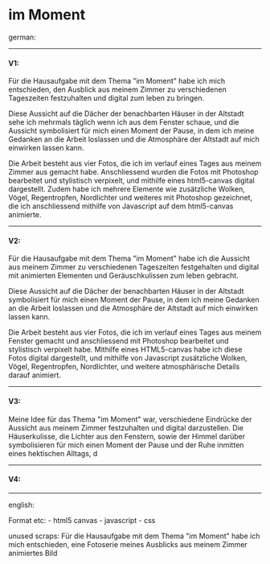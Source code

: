 # im Moment

german:
___

#### V1:

Für die Hausaufgabe mit dem Thema "im Moment" habe ich mich entschieden, den Ausblick aus meinem Zimmer zu verschiedenen Tageszeiten 
festzuhalten und digital zum leben zu bringen.

Diese Aussicht auf die Dächer der benachbarten Häuser in der Altstadt sehe ich mehrmals täglich wenn ich aus dem Fenster schaue, und
die Aussicht symbolisiert für mich einen Moment der Pause, in dem ich meine Gedanken an die Arbeit loslassen und die Atmosphäre der Altstadt
auf mich einwirken lassen kann.

Die Arbeit besteht aus vier Fotos, die ich im verlauf eines Tages aus meinem Zimmer aus gemacht habe. Anschliessend wurden die Fotos mit
Photoshop bearbeitet und stylistisch verpixelt, und mithilfe eines html5-canvas digital dargestellt. Zudem habe ich mehrere Elemente wie
zusätzliche Wolken, Vögel, Regentropfen, Nordlichter und weiteres mit Photoshop gezeichnet, die ich anschliessend mithilfe von Javascript 
auf dem html5-canvas animierte.

___

#### V2: 

Für die Hausaufgabe mit dem Thema "im Moment" habe ich die Aussicht aus meinem Zimmer zu verschiedenen Tageszeiten festgehalten und 
digital mit animierten Elementen und Geräuschkulissen zum leben gebracht. 

Diese Aussicht auf die Dächer der benachbarten Häuser in der Altstadt symbolisiert für mich einen Moment der Pause, in dem ich meine 
Gedanken an die Arbeit loslassen und die Atmosphäre der Altstadt auf mich einwirken lassen kann.

Die Arbeit besteht aus vier Fotos, die ich im verlauf eines Tages aus meinem Fenster gemacht und anschliessend mit
Photoshop bearbeitet und stylistisch verpixelt habe. Mithilfe eines HTML5-canvas habe ich diese Fotos digital dargestellt, und mithilfe von
Javascript zusätzliche Wolken, Vögel, Regentropfen, Nordlichter, und weitere atmosphärische Details darauf animiert.

___

#### V3:

Meine Idee für das Thema "im Moment" war, verschiedene Eindrücke der Aussicht aus meinem Zimmer festzuhalten und digital darzustellen.
Die Häuserkulisse, die Lichter aus den Fenstern, sowie der Himmel darüber symbolisieren für mich einen Moment der Pause und der Ruhe
inmitten eines hektischen Alltags, d

___

#### V4:


___






english:





Format etc:
    - html5 canvas
    - javascript
    - css

unused scraps:
Für die Hausaufgabe mit dem Thema "im Moment" habe ich mich entschieden, eine Fotoserie meines Ausblicks aus meinem Zimmer animiertes Bild